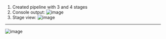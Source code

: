 1. Created pipeline with 3 and 4 stages
2. Console output:
![image](https://user-images.githubusercontent.com/61839115/142163366-eea831f2-8f34-4259-a208-b58d7b819184.png)
3. Stage view:
![image](https://user-images.githubusercontent.com/61839115/142163397-3f3d1874-9734-4f3d-9a1b-f2c3844e47b2.png)
---
![image](https://user-images.githubusercontent.com/61839115/142163430-e6d2affa-0056-4ec3-a97d-9fe85386d2fe.png)
